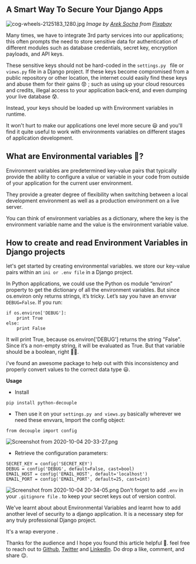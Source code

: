 ## A Smart Way To Secure Your Django Apps


![cog-wheels-2125183_1280.jpg](https://cdn.hashnode.com/res/hashnode/image/upload/v1601847853767/eb0QdJfRN.jpeg)
*Image by <a href="https://pixabay.com/users/qimono-1962238/?utm_source=link-attribution&amp;utm_medium=referral&amp;utm_campaign=image&amp;utm_content=2125183">Arek Socha</a> from <a href="https://pixabay.com/?utm_source=link-attribution&amp;utm_medium=referral&amp;utm_campaign=image&amp;utm_content=2125183">Pixabay</a>*


Many times, we have to integrate 3rd party services into our applications; this often prompts the need to store sensitive data for authentication of different modules such as database credentials, secret key, encryption payloads, and API keys.

These sensitive keys should not be hard-coded in the ```settings.py ``` file or ``` views.py ``` file in a Django project. If these keys become compromised from a public repository or other location, the internet could easily find these keys and abuse them for their gains 😟 ; such as using up your cloud resources and credits, illegal access to your application back-end, and even dumping your live database 😰.

Instead, your keys should be loaded up with Environment variables in runtime.

It won't hurt to make our applications one level more secure 😃 and you'll find it quite useful to work with environments variables on different stages of application development.

## What are Environmental variables 🤔?

Environment variables are predetermined key-value pairs that typically provide the ability to configure a value or variable in your code from outside of your application for the current user environment.

They provide a greater degree of flexibility when switching between a local development environment as well as a production environment on a live server.

You can think of environment variables as a dictionary, where the key is the environment variable name and the value is the environment variable value.

## How to create and read  Environment Variables in Django projects

let's get started by creating environmental variables. we store our key-value pairs within an ```ini or .env file``` in a Django project.

In Python applications, we could use the Python os module “environ” property to get the dictionary of all the environment variables. But since os.environ only returns strings, it’s tricky. Let’s say you have an envvar ```DEBUG=False```.  If you run:
```
if os.environ['DEBUG']:
    print True
else:
    print False
```
It will print True, because os.environ['DEBUG'] returns the string "False". Since it’s a non-empty string, it will be evaluated as True. But that variable should be a boolean, right 🤷‍♂️.

i've found an awesome package to help out with this inconsistency and properly convert values to the correct data type 😃.

**Usage**
- Install
```
pip install python-decouple
 ```
- Then use it on your ```settings.py and views.py``` basically wherever we need these envvars, Import the config object:
``` 
from decouple import config
```
![Screenshot from 2020-10-04 20-33-27.png](https://cdn.hashnode.com/res/hashnode/image/upload/v1601841133858/VNXBRoOac.png)
- Retrieve the configuration parameters:
```
SECRET_KEY = config('SECRET_KEY')
DEBUG = config('DEBUG', default=False, cast=bool)
EMAIL_HOST = config('EMAIL_HOST', default='localhost')
EMAIL_PORT = config('EMAIL_PORT', default=25, cast=int)
```

![Screenshot from 2020-10-04 20-34-05.png](https://cdn.hashnode.com/res/hashnode/image/upload/v1601841152424/S0IvSgLko.png)
Don’t forget to add   ```.env```  in your ```.gitignore file``` . to keep your secret keys out of version control.

We've learnt about about Environmental Variables and learnt how to add another level of security to a django application.  It is a necessary step for any truly professional Django project.

It's a wrap everyone . 

Thanks for the audience and I hope you found this article helpful 🤗. feel free to reach out to [Github](https://github.com/nextwebb), [Twitter](https://twitter.com/i_am_nextwebb) and [LinkedIn](https://www.linkedin.com/in/peterson-oaikhenah-102645144/).
Do drop a like, comment, and share 😌.


 







